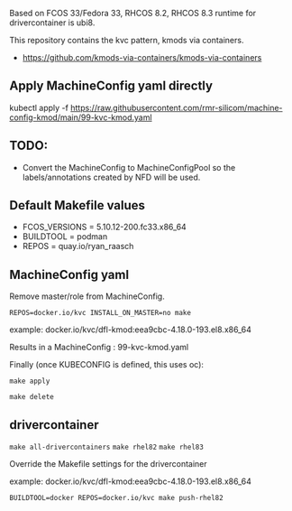 Based on FCOS 33/Fedora 33, RHCOS 8.2, RHCOS 8.3 runtime for drivercontainer is ubi8.

This repository contains the kvc pattern, kmods via containers.
* https://github.com/kmods-via-containers/kmods-via-containers

## Apply MachineConfig yaml directly
kubectl apply -f https://raw.githubusercontent.com/rmr-silicom/machine-config-kmod/main/99-kvc-kmod.yaml

## TODO:
* Convert the MachineConfig to MachineConfigPool so the labels/annotations created by NFD will be used.

## Default Makefile values
* FCOS_VERSIONS = 5.10.12-200.fc33.x86_64
* BUILDTOOL = podman
* REPOS = quay.io/ryan_raasch

## MachineConfig yaml
Remove master/role from MachineConfig.

```REPOS=docker.io/kvc INSTALL_ON_MASTER=no make```

example: docker.io/kvc/dfl-kmod:eea9cbc-4.18.0-193.el8.x86_64

Results in a MachineConfig : 99-kvc-kmod.yaml

Finally (once KUBECONFIG is defined, this uses oc):

```make apply```

```make delete```

## drivercontainer

``make all-drivercontainers``
``make rhel82``
``make rhel83``

Override the Makefile settings for the drivercontainer

example: docker.io/kvc/dfl-kmod:eea9cbc-4.18.0-193.el8.x86_64

``BUILDTOOL=docker REPOS=docker.io/kvc make push-rhel82``

